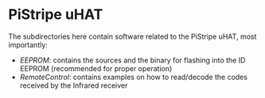 # PiStripe uHAT

The subdirectories here contain software related to the PiStripe uHAT, most importantly:
- _EEPROM_: contains the sources and the binary for flashing into the ID EEPROM (recommended for proper operation)
- _RemoteControl_: contains examples on how to read/decode the codes received by the Infrared receiver
 
